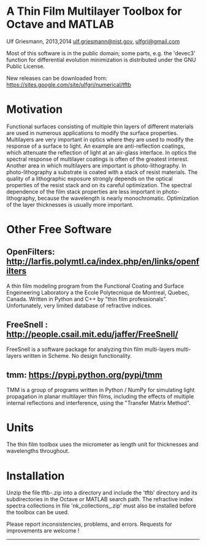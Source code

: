 
A Thin Film Multilayer Toolbox for Octave and MATLAB
====================================================

Ulf Griesmann, 2013,2014
ulf.griesmann@nist.gov, ulfgri@gmail.com

Most of this software is in the public domain; some parts, e.g. 
the 'devec3' function for differential evolution minimization is
distributed under the GNU Public License.

New releases can be downloaded from:
https://sites.google.com/site/ulfgri/numerical/tftb

Motivation 
========== 
Functional surfaces consisting of multiple thin layers of different
materials are used in numerous applications to modify the surface
properties. Multilayers are very important in optics where they are
used to modify the response of a surface to light. An example are
anti-reflection coatings, which attenuate the reflection of light at
an air-glass interface. In optics the spectral response of multilayer
coatings is often of the greatest interest. Another area in which
multilayers are important is photo-lithography. In photo-lithography a
substrate is coated with a stack of resist materials. The quality of a
lithographic exposure strongly depends on the optical properties of
the resist stack and on its careful optimization. The spectral
dependence of the film stack properties are less important in
photo-lithography, because the wavelength is nearly monochromatic.
Optimization of the layer thicknesses is usually more important.


Other Free Software
===================

OpenFilters: http://larfis.polymtl.ca/index.php/en/links/openfilters
--------------------------------------------------------------------
A thin film modeling program from the Functional Coating and Surface
Engeineering Laboratory a the Ecole Polytecnique de Montreal, Quebec,
Canada. Written in Python and C++ by "thin film professionals". 
Unfortunately, very limited database of refractive indices. 


FreeSnell : http://people.csail.mit.edu/jaffer/FreeSnell/
---------------------------------------------------------
FreeSnell is a software package for analyzing thin film multi-layers
multi-layers written in Scheme. No design functionality.


tmm: https://pypi.python.org/pypi/tmm
-------------------------------------
TMM is a group of programs written in Python / NumPy for simulating light
propagation in planar multilayer thin films, including the effects of
multiple internal reflections and interference, using the "Transfer
Matrix Method".


Units
=====
The thin film toolbox uses the micrometer as length unit for
thicknesses and wavelengths throughout.


Installation
============
Unzip the file tftb-<n>.zip into a directory and include the 'tftb'
directory and its subdirectories in the Octave or MATLAB search path.
The refractive index spectra collections in file
'nk_collections_<date>.zip' must also be installed before the toolbox
can be used.


Please report inconsistencies, problems, and errors. Requests for
improvements are welcome !

---


